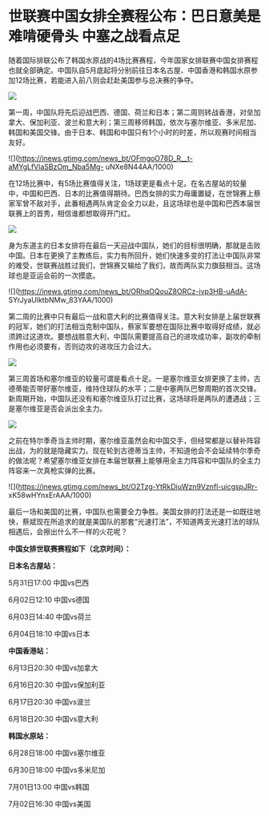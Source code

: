 # 世联赛中国女排全赛程公布：巴日意美是难啃硬骨头 中塞之战看点足

随着国际排联公布了韩国水原战的4场比赛赛程，今年国家女排联赛中国女排赛程也就全部确定。中国队自5月底起将分别前往日本名古屋、中国香港和韩国水原参加12场比赛，若能进入前八则会赶赴美国参与总决赛的争夺。

![](https://inews.gtimg.com/news_bt/OU8Q3tPh7lrH68qqc7aI3FfCItRTXahKyFwUIMKnv_ntsAA/1000)

第一周，中国队将先后迎战巴西、德国、荷兰和日本；第二周则转战香港，对垒加拿大、保加利亚、波兰和意大利；第三周移师韩国，依次与塞尔维亚、多米尼加、韩国和美国交锋。由于日本、韩国和中国只有1个小时的时差，所以观赛时间相当友好。

![](https://inews.gtimg.com/news_bt/OFmgoO78D_R__t-aMYgLfVlaSBzOm_Nba5Mg-
uNXe8N44AA/1000)

在12场比赛中，有5场比赛值得关注，1场球更是看点十足。在名古屋站的较量中，中国和巴西、日本的比赛值得期待。巴西女排的实力毋庸置疑，在世锦赛上蔡家军曾不敌对手，此番相遇两队肯定会全力以赴，且这场球也是中国和巴西本届世联赛上的首秀，相信谁都想取得开门红。

![](https://inews.gtimg.com/news_bt/OcQAKLetGsWF5SXbdzW1JmxU0pmkbmTEpKT_YFV4EuBjwAA/1000)

身为东道主的日本女排将在最后一天迎战中国队，她们的目标很明确，那就是击败中国。日本在更换了主教练后，实力有所回升，她们快速多变的打法让中国队非常的难受，世联赛战胜过我们，世锦赛又输给了我们，故而两队实力旗鼓相当。这场球也是亚运会前的一次摸底。

![](https://inews.gtimg.com/news_bt/ORhqOQouZ8ORCz-ivp3HB-uAdA-
SYrJyaUlktbNMw_83YAA/1000)

第二周的比赛中只有最后一战和意大利的比赛值得关注。意大利女排是上届世联赛的冠军，她们的打法相当克制中国队，蔡家军要想在国际比赛中取得好成绩，就必须跨过这道坎。要想战胜意大利，中国队需要提高自己的进攻成功率，副攻的牵制作用也必须要有，否则边攻的进攻压力会过大。

![](https://inews.gtimg.com/news_bt/OHtsLE1mWjoo2FXyeVYcjQTmMQgDbM3zqmKm0d-UdIgusAA/1000)

第三周首场和塞尔维亚的较量可谓是看点十足。一是塞尔维亚女排更换了主帅，古德蒂能否带好塞尔维亚，维持住球队的水平；二是中塞两队巴黎周期的首次交锋。新周期开始，中国队还没有和塞尔维亚队打过比赛，这场球将是两队的遭遇战；三是塞尔维亚是否会派出全主力。

![](https://inews.gtimg.com/news_bt/OZ9xZRXlZjgYQL4yQHcJ6OoZUb3oN4skM8MjaRdo_wQTgAA/1000)

之前在特尔季奇当主帅时期，塞尔维亚虽然会和中国交手，但经常都是以替补阵容出战，为的就是隐藏实力。现在轮到古德蒂当主帅，不知道他会不会延续特尔季奇的做法呢？希望塞尔维亚女排在本届世联赛上能够用全主力阵容和中国队的全主力阵容来一次真枪实弹的比赛。

![](https://inews.gtimg.com/news_bt/O2Tzg-YtRkDiuWzn9Vznfl-uicgspJRr-
xK58wHYnxErAAA/1000)

最后一场和美国的比赛，中国队也需要全力争胜。美国女排的打法还是一如既往地快，蔡斌现在所追求的就是美国队的那套“光速打法”，不知道两支光速打法的球队相遇后，会擦出什么不一样的火花呢？

**中国女排世联赛赛程如下（北京时间）：**

**日本名古屋站：**

5月31日17:00 中国vs巴西

6月02日12:10 中国vs德国

6月03日14:40 中国vs荷兰

6月04日18:10 中国vs日本

**中国香港站：**

6月13日20:30 中国vs加拿大

6月16日20:30 中国vs保加利亚

6月17日20:30 中国vs波兰

6月18日20:30 中国vs意大利

**韩国水原站：**

6月28日18:00 中国vs塞尔维亚

6月30日18:00 中国vs多米尼加

7月01日13:00 中国vs韩国

7月02日16:30 中国vs美国

